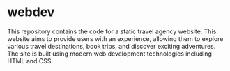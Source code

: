 # webdev
This repository contains the code for a static  travel agency website. This website aims to provide users with an experience, allowing them to explore various travel destinations, book trips, and discover exciting adventures. The site is built using modern web development technologies including HTML and CSS.
